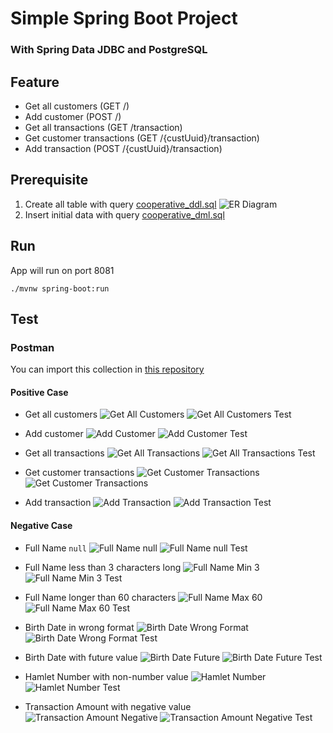 # Simple Spring Boot Project

### With Spring Data JDBC and PostgreSQL

## Feature

- Get all customers (GET /)
- Add customer (POST /)
- Get all transactions (GET /transaction)
- Get customer transactions (GET /{custUuid}/transaction)
- Add transaction (POST /{custUuid}/transaction)

## Prerequisite

1. Create all table with query [cooperative_ddl.sql](doc/query/cooperative_ddl.sql)
![ER Diagram](doc/image/cooperative%20-%20test.png "ER Diagram")
2. Insert initial data with query [cooperative_dml.sql](doc/query/cooperative_dml.sql)

## Run

App will run on port 8081

    ./mvnw spring-boot:run

## Test

### Postman

You can import this collection in [this repository](doc/Cooperative.postman_collection.json)

#### Positive Case

- Get all customers
![Get All Customers](doc/image/PostmanGetAllCust1.png "Get All Customers")
![Get All Customers Test](doc/image/PostmanGetAllCust2.png "Get All Customers Test")

- Add customer
![Add Customer](doc/image/PostmanEntryCust1.png "Entry Customer")
![Add Customer Test](doc/image/PostmanEntryCust2.png "Entry Customer Test")

- Get all transactions
![Get All Transactions](doc/image/PostmanGetAllTrans1.png "Get All Transactions")
![Get All Transactions Test](doc/image/PostmanGetAllTrans2.png "Get All Transactions Test")

- Get customer transactions
![Get Customer Transactions](doc/image/PostmanGetAllTransByCust1.png "Get Customer Transactions")
![Get Customer Transactions](doc/image/PostmanGetAllTransByCust2.png "Get Customer Transactions Test")

- Add transaction
![Add Transaction](doc/image/PostmanEntryTrans1.png "Add Transaction")
![Add Transaction Test](doc/image/PostmanEntryTrans2.png "Add Transaction Test")

#### Negative Case

- Full Name `null`
![Full Name null](doc/image/PostmanNEntryCustNameRequired1.png "Full Name null")
![Full Name null Test](doc/image/PostmanNEntryCustNameRequired2.png "Full Name null Test")

- Full Name less than 3 characters long
![Full Name Min 3](doc/image/PostmanNEntryCustNameMin31.png "Full Name Min 3")
![Full Name Min 3 Test](doc/image/PostmanNEntryCustNameMin32.png "Full Name Min 3 Test")

- Full Name longer than 60 characters
![Full Name Max 60](doc/image/PostmanNEntryCustNameMax601.png "Full Name Max 60")
![Full Name Max 60 Test](doc/image/PostmanNEntryCustNameMax602.png "Full Name Max 60 Test")

- Birth Date in wrong format
![Birth Date Wrong Format](doc/image/PostmanNEntryCustBirthDateFormat1.png "Birth Date Wrong Format")
![Birth Date Wrong Format Test](doc/image/PostmanNEntryCustBirthDateFormat2.png "Birth Date Wrong Format Test")

- Birth Date with future value
![Birth Date Future](doc/image/PostmanNEntryCustBirthDateFuture1.png "Birth Date Future")
![Birth Date Future Test](doc/image/PostmanNEntryCustBirthDateFuture2.png "Birth Date Future Test")

- Hamlet Number with non-number value
![Hamlet Number](doc/image/PostmanNEntryCustHamletNumDigit1.png "Hamlet Number")
![Hamlet Number Test](doc/image/PostmanNEntryCustHamletNumDigit2.png "Hamlet Number Test")

- Transaction Amount with negative value
![Transaction Amount Negative](doc/image/PostmanNEntryTransNegativeAmount1.png "Transaction Amount Negative")
![Transaction Amount Negative Test](doc/image/PostmanNEntryTransNegativeAmount2.png "Transaction Amount Negative Test")
